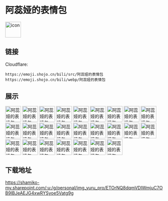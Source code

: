 # 阿蕊娅的表情包
<img src="https://emoji.shojo.cn/bili/src/阿蕊娅的表情包/icon.png" width="50" height="50" alt="icon">

## 链接
Cloudflare:
```
https://emoji.shojo.cn/bili/src/阿蕊娅的表情包
https://emoji.shojo.cn/bili/webp/阿蕊娅的表情包
```
## 展示
<img src="https://emoji.shojo.cn/bili/src/阿蕊娅的表情包/阿蕊娅的表情包-Wiki.png" width="50" height="50" alt="阿蕊娅的表情包-Wiki">
<img src="https://emoji.shojo.cn/bili/src/阿蕊娅的表情包/阿蕊娅的表情包-唱歌.png" width="50" height="50" alt="阿蕊娅的表情包-唱歌">
<img src="https://emoji.shojo.cn/bili/src/阿蕊娅的表情包/阿蕊娅的表情包-别发电.png" width="50" height="50" alt="阿蕊娅的表情包-别发电">
<img src="https://emoji.shojo.cn/bili/src/阿蕊娅的表情包/阿蕊娅的表情包-别急.png" width="50" height="50" alt="阿蕊娅的表情包-别急">
<img src="https://emoji.shojo.cn/bili/src/阿蕊娅的表情包/阿蕊娅的表情包-嗷嗷.png" width="50" height="50" alt="阿蕊娅的表情包-嗷嗷">
<img src="https://emoji.shojo.cn/bili/src/阿蕊娅的表情包/阿蕊娅的表情包-啾咪.png" width="50" height="50" alt="阿蕊娅的表情包-啾咪">
<img src="https://emoji.shojo.cn/bili/src/阿蕊娅的表情包/阿蕊娅的表情包-吃瓜.png" width="50" height="50" alt="阿蕊娅的表情包-吃瓜">
<img src="https://emoji.shojo.cn/bili/src/阿蕊娅的表情包/阿蕊娅的表情包-吃我一拳.png" width="50" height="50" alt="阿蕊娅的表情包-吃我一拳">
<img src="https://emoji.shojo.cn/bili/src/阿蕊娅的表情包/阿蕊娅的表情包-大脑过载.png" width="50" height="50" alt="阿蕊娅的表情包-大脑过载">
<img src="https://emoji.shojo.cn/bili/src/阿蕊娅的表情包/阿蕊娅的表情包-摸鱼.png" width="50" height="50" alt="阿蕊娅的表情包-摸鱼">
<img src="https://emoji.shojo.cn/bili/src/阿蕊娅的表情包/阿蕊娅的表情包-听听你的.png" width="50" height="50" alt="阿蕊娅的表情包-听听你的">
<img src="https://emoji.shojo.cn/bili/src/阿蕊娅的表情包/阿蕊娅的表情包-比心.png" width="50" height="50" alt="阿蕊娅的表情包-比心">
<img src="https://emoji.shojo.cn/bili/src/阿蕊娅的表情包/阿蕊娅的表情包-投降.png" width="50" height="50" alt="阿蕊娅的表情包-投降">
<img src="https://emoji.shojo.cn/bili/src/阿蕊娅的表情包/阿蕊娅的表情包-走开.png" width="50" height="50" alt="阿蕊娅的表情包-走开">
<img src="https://emoji.shojo.cn/bili/src/阿蕊娅的表情包/阿蕊娅的表情包-很急.png" width="50" height="50" alt="阿蕊娅的表情包-很急">
<img src="https://emoji.shojo.cn/bili/src/阿蕊娅的表情包/阿蕊娅的表情包-看看你的.png" width="50" height="50" alt="阿蕊娅的表情包-看看你的">
<img src="https://emoji.shojo.cn/bili/src/阿蕊娅的表情包/阿蕊娅的表情包-好耶.png" width="50" height="50" alt="阿蕊娅的表情包-好耶">
<img src="https://emoji.shojo.cn/bili/src/阿蕊娅的表情包/阿蕊娅的表情包-就是这样.png" width="50" height="50" alt="阿蕊娅的表情包-就是这样">
<img src="https://emoji.shojo.cn/bili/src/阿蕊娅的表情包/阿蕊娅的表情包-好运喷雾.png" width="50" height="50" alt="阿蕊娅的表情包-好运喷雾">
<img src="https://emoji.shojo.cn/bili/src/阿蕊娅的表情包/阿蕊娅的表情包-晚安.png" width="50" height="50" alt="阿蕊娅的表情包-晚安">
<img src="https://emoji.shojo.cn/bili/src/阿蕊娅的表情包/阿蕊娅的表情包-问号.png" width="50" height="50" alt="阿蕊娅的表情包-问号">
<img src="https://emoji.shojo.cn/bili/src/阿蕊娅的表情包/阿蕊娅的表情包-打call.png" width="50" height="50" alt="阿蕊娅的表情包-打call">
<img src="https://emoji.shojo.cn/bili/src/阿蕊娅的表情包/阿蕊娅的表情包-老板大气.png" width="50" height="50" alt="阿蕊娅的表情包-老板大气">
<img src="https://emoji.shojo.cn/bili/src/阿蕊娅的表情包/阿蕊娅的表情包-彻底疯狂.png" width="50" height="50" alt="阿蕊娅的表情包-彻底疯狂">
<img src="https://emoji.shojo.cn/bili/src/阿蕊娅的表情包/阿蕊娅的表情包-呆滞.png" width="50" height="50" alt="阿蕊娅的表情包-呆滞">

## 下载地址

https://shamiko-my.sharepoint.com/:u:/g/personal/img_yuru_pro/ETOrNQ8dqmVDlWmjuC7OB9IBJeAEJG4xwRYSyoe5Vatg9g